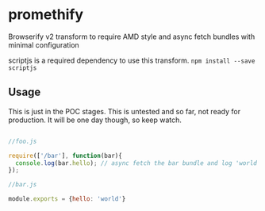 # promethify

Browserify v2 transform to require AMD style and async fetch bundles with minimal configuration

scriptjs is a required dependency to use this transform. `npm install --save scriptjs`


## Usage

This is just in the POC stages. This is untested and so far, not ready for production. It will be one day though, so keep watch.

```javascript

//foo.js

require(['/bar'], function(bar){
  console.log(bar.hello); // async fetch the bar bundle and log 'world'
});

//bar.js

module.exports = {hello: 'world'}
```
